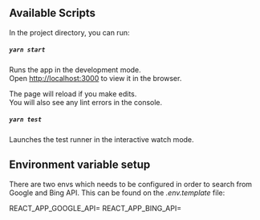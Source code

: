 ## Available Scripts

In the project directory, you can run:

##### `yarn start`

Runs the app in the development mode.\
Open [http://localhost:3000](http://localhost:3000) to view it in the browser.

The page will reload if you make edits.\
You will also see any lint errors in the console.

##### `yarn test`

Launches the test runner in the interactive watch mode.

## Environment variable setup

There are two envs which needs to be configured in order to search from Google and Bing API.
This can be found on the *.env.template* file:

REACT_APP_GOOGLE_API=
REACT_APP_BING_API=